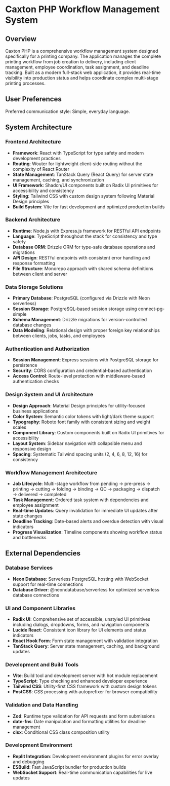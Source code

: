 # Caxton PHP Workflow Management System

## Overview

Caxton PHP is a comprehensive workflow management system designed specifically for a printing company. The application manages the complete printing workflow from job creation to delivery, including client management, employee coordination, task assignment, and deadline tracking. Built as a modern full-stack web application, it provides real-time visibility into production status and helps coordinate complex multi-stage printing processes.

## User Preferences

Preferred communication style: Simple, everyday language.

## System Architecture

### Frontend Architecture
- **Framework**: React with TypeScript for type safety and modern development practices
- **Routing**: Wouter for lightweight client-side routing without the complexity of React Router
- **State Management**: TanStack Query (React Query) for server state management, caching, and synchronization
- **UI Framework**: Shadcn/UI components built on Radix UI primitives for accessibility and consistency
- **Styling**: Tailwind CSS with custom design system following Material Design principles
- **Build System**: Vite for fast development and optimized production builds

### Backend Architecture
- **Runtime**: Node.js with Express.js framework for RESTful API endpoints
- **Language**: TypeScript throughout the stack for consistency and type safety
- **Database ORM**: Drizzle ORM for type-safe database operations and migrations
- **API Design**: RESTful endpoints with consistent error handling and response formatting
- **File Structure**: Monorepo approach with shared schema definitions between client and server

### Data Storage Solutions
- **Primary Database**: PostgreSQL (configured via Drizzle with Neon serverless)
- **Session Storage**: PostgreSQL-based session storage using connect-pg-simple
- **Schema Management**: Drizzle migrations for version-controlled database changes
- **Data Modeling**: Relational design with proper foreign key relationships between clients, jobs, tasks, and employees

### Authentication and Authorization
- **Session Management**: Express sessions with PostgreSQL storage for persistence
- **Security**: CORS configuration and credential-based authentication
- **Access Control**: Route-level protection with middleware-based authentication checks

### Design System and UI Architecture
- **Design Approach**: Material Design principles for utility-focused business applications
- **Color System**: Semantic color tokens with light/dark theme support
- **Typography**: Roboto font family with consistent sizing and weight scales  
- **Component Library**: Custom components built on Radix UI primitives for accessibility
- **Layout System**: Sidebar navigation with collapsible menu and responsive design
- **Spacing**: Systematic Tailwind spacing units (2, 4, 6, 8, 12, 16) for consistency

### Workflow Management Architecture
- **Job Lifecycle**: Multi-stage workflow from pending → pre-press → printing → cutting → folding → binding → QC → packaging → dispatch → delivered → completed
- **Task Management**: Ordered task system with dependencies and employee assignment
- **Real-time Updates**: Query invalidation for immediate UI updates after state changes
- **Deadline Tracking**: Date-based alerts and overdue detection with visual indicators
- **Progress Visualization**: Timeline components showing workflow status and bottlenecks

## External Dependencies

### Database Services
- **Neon Database**: Serverless PostgreSQL hosting with WebSocket support for real-time connections
- **Database Driver**: @neondatabase/serverless for optimized serverless database connections

### UI and Component Libraries
- **Radix UI**: Comprehensive set of accessible, unstyled UI primitives including dialogs, dropdowns, forms, and navigation components
- **Lucide React**: Consistent icon library for UI elements and status indicators
- **React Hook Form**: Form state management with validation integration
- **TanStack Query**: Server state management, caching, and background updates

### Development and Build Tools
- **Vite**: Build tool and development server with hot module replacement
- **TypeScript**: Type checking and enhanced developer experience
- **Tailwind CSS**: Utility-first CSS framework with custom design tokens
- **PostCSS**: CSS processing with autoprefixer for browser compatibility

### Validation and Data Handling
- **Zod**: Runtime type validation for API requests and form submissions
- **date-fns**: Date manipulation and formatting utilities for deadline management
- **clsx**: Conditional CSS class composition utility

### Development Environment
- **Replit Integration**: Development environment plugins for error overlay and debugging
- **ESBuild**: Fast JavaScript bundler for production builds
- **WebSocket Support**: Real-time communication capabilities for live updates